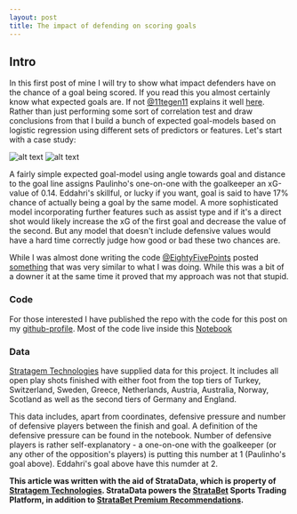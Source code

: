 ```yaml
---
layout: post
title: The impact of defending on scoring goals
---
```

## Intro
In this first post of mine I will try to show what impact defenders have on the chance of a goal being scored. If you read this you almost certainly know what expected goals are. If not [@11tegen11](https://twitter.com/11tegen11) explains it well [here](http://11tegen11.net/2015/08/14/a-close-look-at-my-new-expected-goals-model/). Rather than just performing some sort of correlation test and draw conclusions from that I build a bunch of expected goal-models based on logistic regression using different sets of predictors or features. Let's start with a case study:

![alt text](https://github.com/karlanka/karlanka.github.io/blob/master/images/Paulinho%20defpressure%200.gif "Paulinho xG 0.14")
![alt text](https://github.com/karlanka/karlanka.github.io/blob/master/images/eddahri%20defpressure%204.gif "Eddahri xG 0.17")

A fairly simple expected goal-model using angle towards goal and distance to the goal line assigns Paulinho's one-on-one with the goalkeeper an xG-value of 0.14. Eddahri's skillful, or lucky if you want, goal is said to have 17% chance of actually being a goal by the same model. A more sophisticated model incorporating further features such as assist type and if it's a direct shot would likely increase the xG of the first goal and decrease the value of the second. But any model that doesn't include defensive values would have a hard time correctly judge how good or bad these two chances are. 

While I was almost done writing the code [@EightyFivePoints](https://twitter.com/EightyFivePoint) posted [something](http://eightyfivepoints.blogspot.co.uk/2017/09/bodies-on-line-quantifying-how.html) that was very similar to what I was doing. While this was a bit of a downer it at the same time it proved that my approach was not that stupid.

### Code
For those interested I have published the repo with the code for this post on my [github-profile](https://github.com/karlanka/). Most of the code live inside this [Notebook](https://github.com/karlanka)

### Data
[Stratagem Technologies](http://www.stratagem.co) have supplied data for this project. It includes all open play shots finished with either foot from the top tiers of Turkey, Switzerland, Sweden, Greece, Netherlands, Austria, Australia, Norway, Scotland as well as the second tiers of Germany and England.

This data includes, apart from coordinates, defensive pressure and number of defensive players between the finish and goal. A definition of the defensive pressure can be found in the notebook. Number of defensive players is rather self-explanatory - a one-on-one with the goalkeeper (or any other of the opposition's players) is putting this number at 1 (Paulinho's goal above). Eddahri's goal above have this numder at 2.




**This article was written with the aid of StrataData, which is property of [Stratagem Technologies](http://www.stratagem.co). StrataData powers the [StrataBet](http://www.stratabet.com) Sports Trading Platform, in addition to [StrataBet Premium Recommendations](http://app.stratabet.com/recommendations).**
